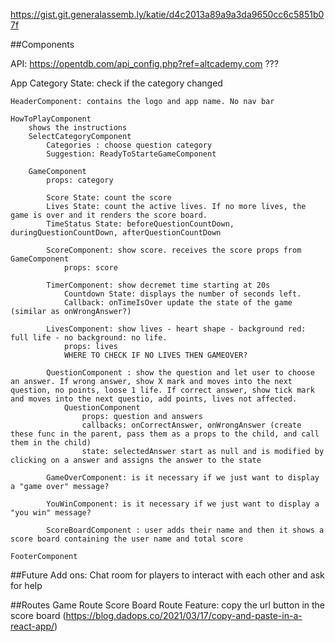 https://gist.git.generalassemb.ly/katie/d4c2013a89a9a3da9650cc6c5851b07f

##Components

API: https://opentdb.com/api_config.php?ref=altcademy.com ???

App
Category State: check if the category changed

    HeaderComponent: contains the logo and app name. No nav bar

    HowToPlayComponent
        shows the instructions
        SelectCategoryComponent
            Categories : choose question category
            Suggestion: ReadyToStarteGameComponent

        GameComponent
            props: category

            Score State: count the score
            Lives State: count the active lives. If no more lives, the game is over and it renders the score board.
            TimeStatus State: beforeQuestionCountDown, duringQuestionCountDown, afterQuestionCountDown

            ScoreComponent: show score. receives the score props from GameComponent
                props: score

            TimerComponent: show decremet time starting at 20s
                Countdown State: displays the number of seconds left.
                Callback: onTimeIsOver update the state of the game (similar as onWrongAnswer?)

            LivesComponent: show lives - heart shape - background red: full life - no background: no life.
                props: lives
                WHERE TO CHECK IF NO LIVES THEN GAMEOVER?

            QuestionComponent : show the question and let user to choose an answer. If wrong answer, show X mark and moves into the next question, no points, loose 1 life. If correct answer, show tick mark and moves into the next questio, add points, lives not affected.
                QuestionComponent
                    props: question and answers
                    callbacks: onCorrectAnswer, onWrongAnswer (create these func in the parent, pass them as a props to the child, and call them in the child)
                    state: selectedAnswer start as null and is modified by clicking on a answer and assigns the answer to the state

            GameOverComponent: is it necessary if we just want to display a "game over" message?

            YouWinComponent: is it necessary if we just want to display a "you win" message?

            ScoreBoardComponent : user adds their name and then it shows a score board containing the user name and total score

    FooterComponent

##Future Add ons:
Chat room for players to interact with each other and ask for help

##Routes
Game Route
Score Board Route
Feature: copy the url button in the score board (https://blog.dadops.co/2021/03/17/copy-and-paste-in-a-react-app/)

